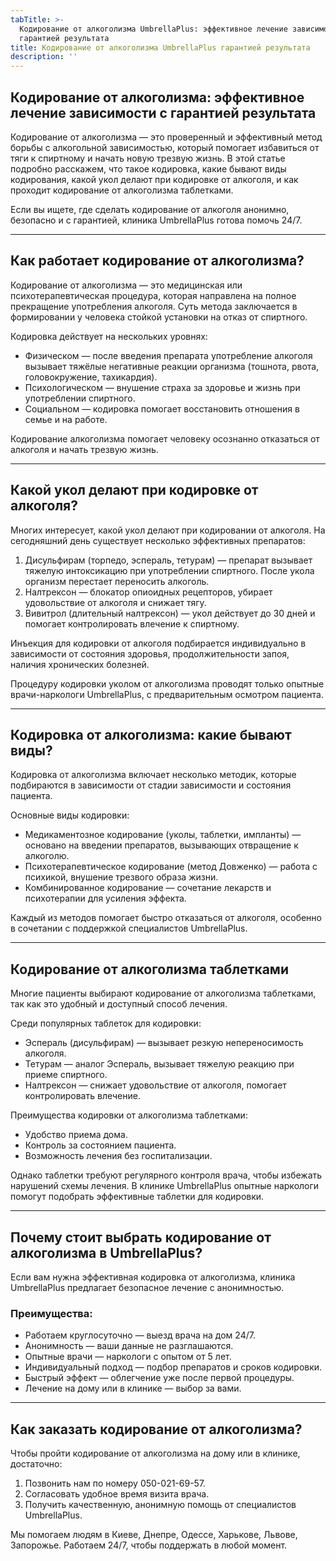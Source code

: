 ```yaml
---
tabTitle: >-
  Кодирование от алкоголизма UmbrellaPlus: эффективное лечение зависимости с
  гарантией результата
title: Кодирование от алкоголизма UmbrellaPlus гарантией результата
description: ''
---
```


## Кодирование от алкоголизма: эффективное лечение зависимости с гарантией результата

Кодирование от алкоголизма — это проверенный и эффективный метод борьбы с алкогольной зависимостью, который помогает избавиться от тяги к спиртному и начать новую трезвую жизнь. В этой статье подробно расскажем, что такое кодировка, какие бывают виды кодирования, какой укол делают при кодировке от алкоголя, и как проходит кодирование от алкоголизма таблетками.

Если вы ищете, где сделать кодирование от алкоголя анонимно, безопасно и с гарантией, клиника UmbrellaPlus готова помочь 24/7.

***

## Как работает кодирование от алкоголизма?

Кодирование от алкоголизма — это медицинская или психотерапевтическая процедура, которая направлена на полное прекращение употребления алкоголя. Суть метода заключается в формировании у человека стойкой установки на отказ от спиртного.

Кодировка действует на нескольких уровнях:

* Физическом — после введения препарата употребление алкоголя вызывает тяжёлые негативные реакции организма (тошнота, рвота, головокружение, тахикардия).
* Психологическом — внушение страха за здоровье и жизнь при употреблении спиртного.
* Социальном — кодировка помогает восстановить отношения в семье и на работе.

Кодирование алкоголизма помогает человеку осознанно отказаться от алкоголя и начать трезвую жизнь.

***

## Какой укол делают при кодировке от алкоголя?

Многих интересует, какой укол делают при кодировании от алкоголя. На сегодняшний день существует несколько эффективных препаратов:

1. Дисульфирам (торпедо, эспераль, тетурам) — препарат вызывает тяжелую интоксикацию при употреблении спиртного. После укола организм перестает переносить алкоголь.
2. Налтрексон — блокатор опиоидных рецепторов, убирает удовольствие от алкоголя и снижает тягу.
3. Вивитрол (длительный налтрексон) — укол действует до 30 дней и помогает контролировать влечение к спиртному.

Инъекция для кодировки от алкоголя подбирается индивидуально в зависимости от состояния здоровья, продолжительности запоя, наличия хронических болезней.

Процедуру кодировки уколом от алкоголизма проводят только опытные врачи-наркологи UmbrellaPlus, с предварительным осмотром пациента.

***

## Кодировка от алкоголизма: какие бывают виды?

Кодировка от алкоголизма включает несколько методик, которые подбираются в зависимости от стадии зависимости и состояния пациента.

Основные виды кодировки:

* Медикаментозное кодирование (уколы, таблетки, импланты) — основано на введении препаратов, вызывающих отвращение к алкоголю.
* Психотерапевтическое кодирование (метод Довженко) — работа с психикой, внушение трезвого образа жизни.
* Комбинированное кодирование — сочетание лекарств и психотерапии для усиления эффекта.

Каждый из методов помогает быстро отказаться от алкоголя, особенно в сочетании с поддержкой специалистов UmbrellaPlus.

***

## Кодирование от алкоголизма таблетками

Многие пациенты выбирают кодирование от алкоголизма таблетками, так как это удобный и доступный способ лечения.

Среди популярных таблеток для кодировки:

* Эспераль (дисульфирам) — вызывает резкую непереносимость алкоголя.
* Тетурам — аналог Эспераль, вызывает тяжелую реакцию при приеме спиртного.
* Налтрексон — снижает удовольствие от алкоголя, помогает контролировать влечение.

Преимущества кодировки от алкоголизма таблетками:

* Удобство приема дома.
* Контроль за состоянием пациента.
* Возможность лечения без госпитализации.

Однако таблетки требуют регулярного контроля врача, чтобы избежать нарушений схемы лечения. В клинике UmbrellaPlus опытные наркологи помогут подобрать эффективные таблетки для кодировки.

***

## Почему стоит выбрать кодирование от алкоголизма в UmbrellaPlus?

Если вам нужна эффективная кодировка от алкоголизма, клиника UmbrellaPlus предлагает безопасное лечение с анонимностью.

### Преимущества:

* Работаем круглосуточно — выезд врача на дом 24/7.
* Анонимность — ваши данные не разглашаются.
* Опытные врачи — наркологи с опытом от 5 лет.
* Индивидуальный подход — подбор препаратов и сроков кодировки.
* Быстрый эффект — облегчение уже после первой процедуры.
* Лечение на дому или в клинике — выбор за вами.

***

## Как заказать кодирование от алкоголизма?

Чтобы пройти кодирование от алкоголизма на дому или в клинике, достаточно:

1. Позвонить нам по номеру 050-021-69-57.
2. Согласовать удобное время визита врача.
3. Получить качественную, анонимную помощь от специалистов UmbrellaPlus.

Мы помогаем людям в Киеве, Днепре, Одессе, Харькове, Львове, Запорожье. Работаем 24/7, чтобы поддержать в любой момент.
